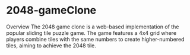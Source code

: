 # 2048-gameClone
 Overview The 2048 game clone is a web-based implementation of the popular sliding tile puzzle game. The game features a 4x4 grid where players combine tiles with the same numbers to create higher-numbered tiles, aiming to achieve the 2048 tile.  
